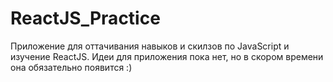 # ReactJS_Practice

Приложение для оттачивания навыков и скилзов по JavaScript и изучение ReactJS. Идеи для приложения пока нет, но в скором времени она обязательно появится :)
